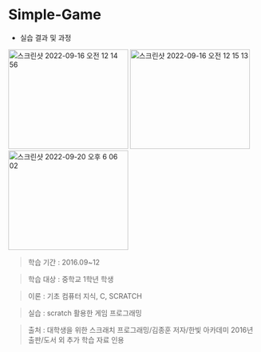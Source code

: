 # Simple-Game

- 실습 결과 및 과정

<img width="240" height="200" alt="스크린샷 2022-09-16 오전 12 14 56" src="https://user-images.githubusercontent.com/26247241/190441898-774d76a3-3a63-4151-aeb6-d2bb7f48d357.png"> <img width="240" height="200" alt="스크린샷 2022-09-16 오전 12 15 13" src="https://user-images.githubusercontent.com/26247241/190441926-8c4ae8b1-ae9b-4f52-b38b-eba6a8581de5.png"> <img width="240" height="200" alt="스크린샷 2022-09-20 오후 6 06 02" src="https://user-images.githubusercontent.com/26247241/191217346-3394374d-6db4-482c-8822-a79fe6256216.png">


> 학습 기간 : 2016.09~12


> 학습 대상 : 중학교 1학년 학생


> 이론 : 기초 컴퓨터 지식, C, SCRATCH


> 실습 : scratch 활용한 게임 프로그래밍


> 출처 : 대학생을 위한 스크래치 프로그래밍/김종훈 저자/한빛 아카데미 2016년 출판/도서 외 추가 학습 자료 인용
